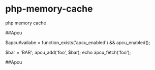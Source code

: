 # php-memory-cache
php memory cache

##Apcu

$apcuAvailabe = function_exists('apcu_enabled') && apcu_enabled();

$bar = 'BAR';
apcu_add('foo', $bar);
echo apcu_fetch('foo');


##Apcu

